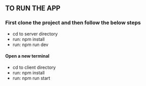 ## TO RUN THE APP

### First  clone the project and then follow the below steps

* cd to server directory
* run: npm install
* run: npm run dev

#### Open a new terminal
* cd to client directory
* run: npm install
* run: npm run start
